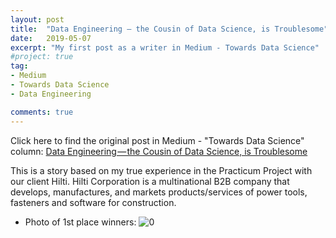 ```yaml
---
layout: post
title:  "Data Engineering — the Cousin of Data Science, is Troublesome"
date:   2019-05-07
excerpt: "My first post as a writer in Medium - Towards Data Science"
#project: true
tag:
- Medium 
- Towards Data Science
- Data Engineering

comments: true
---
```

Click here to find the original post in Medium - "Towards Data Science" column: 
[Data Engineering — the Cousin of Data Science, is Troublesome](https://towardsdatascience.com/data-engineering-the-cousin-of-data-science-is-troublesome-3a9332b532ae)    
 
 
This is a story based on my true experience in the Practicum Project with our client Hilti. Hilti Corporation is a multinational B2B company that develops, manufactures, and markets products/services of power tools, fasteners and software for construction.





* Photo of 1st place winners:
![0](https://raw.githubusercontent.com/lmei33/lmei33.github.io/master/assets/img/Post/dataengi.png)  
